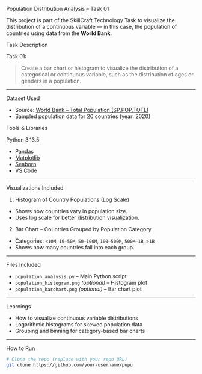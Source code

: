 Population Distribution Analysis – Task 01

This project is part of the  SkillCraft Technology Task to visualize the distribution of a continuous variable — in this case, the population of countries using data from the **World Bank**.

Task Description

Task 01:
> Create a bar chart or histogram to visualize the distribution of a categorical or continuous variable, such as the distribution of ages or genders in a population.

---

Dataset Used

- Source: [World Bank – Total Population (SP.POP.TOTL)](https://data.worldbank.org/indicator/SP.POP.TOTL)
- Sampled population data for 20 countries (year: 2020)



Tools & Libraries

Python 3.13.5
- [Pandas](https://pandas.pydata.org/)
- [Matplotlib](https://matplotlib.org/)
- [Seaborn](https://seaborn.pydata.org/)
- [VS Code](https://code.visualstudio.com/)

---

Visualizations Included

1. Histogram of Country Populations (Log Scale)

- Shows how countries vary in population size.
- Uses log scale for better distribution visualization.

2. Bar Chart – Countries Grouped by Population Category

- Categories: `<10M`, `10–50M`, `50–100M`, `100–500M`, `500M–1B`, `>1B`
- Shows how many countries fall into each group.

---

Files Included

- `population_analysis.py` – Main Python script
- `population_histogram.png` *(optional)* – Histogram plot
- `population_barchart.png` *(optional)* – Bar chart plot

---

Learnings

- How to visualize continuous variable distributions
- Logarithmic histograms for skewed population data
- Grouping and binning for category-based bar charts

---
How to Run

```bash
# Clone the repo (replace with your repo URL)
git clone https://github.com/your-username/popu
